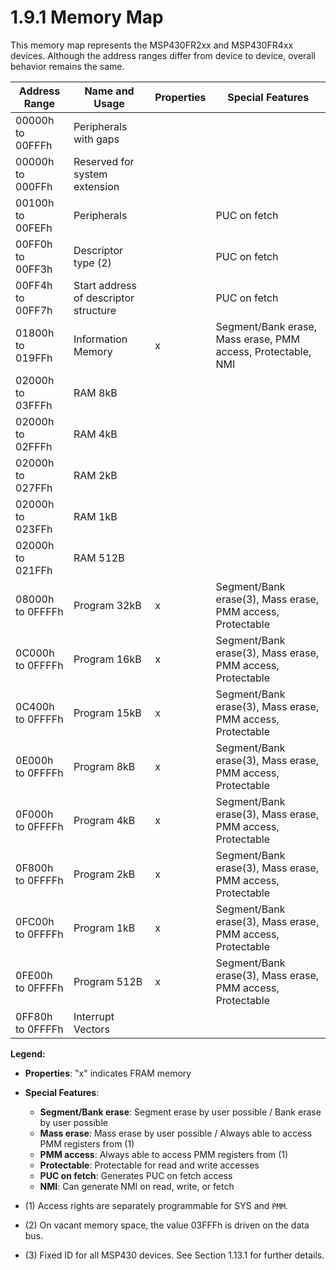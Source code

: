 # 1.9.1 Memory Map

This memory map represents the MSP430FR2xx and MSP430FR4xx devices. Although the address ranges differ from device to device, overall behavior remains the same.

| Address Range    | Name and Usage                        | Properties | Special Features |
| ---------------- | ------------------------------------- | ---------- | ---------------- |
| 00000h to 00FFFh | Peripherals with gaps                 |            | |
| 00000h to 000FFh | Reserved for system extension         |            | |
| 00100h to 00FEFh | Peripherals                           |            | PUC on fetch |
| 00FF0h to 00FF3h | Descriptor type (2)                   |            | PUC on fetch |
| 00FF4h to 00FF7h | Start address of descriptor structure |            | PUC on fetch |
| 01800h to 019FFh | Information Memory                    | x          | Segment/Bank erase, Mass erase, PMM access, Protectable, NMI |
| 02000h to 03FFFh | RAM 8kB                               |            | |
| 02000h to 02FFFh | RAM 4kB                               |            | |
| 02000h to 027FFh | RAM 2kB                               |            | |
| 02000h to 023FFh | RAM 1kB                               |            | |
| 02000h to 021FFh | RAM 512B                              |            | |
| 08000h to 0FFFFh | Program 32kB                          | x          | Segment/Bank erase(3), Mass erase, PMM access, Protectable |
| 0C000h to 0FFFFh | Program 16kB                          | x          | Segment/Bank erase(3), Mass erase, PMM access, Protectable |
| 0C400h to 0FFFFh | Program 15kB                          | x          | Segment/Bank erase(3), Mass erase, PMM access, Protectable |
| 0E000h to 0FFFFh | Program 8kB                           | x          | Segment/Bank erase(3), Mass erase, PMM access, Protectable |
| 0F000h to 0FFFFh | Program 4kB                           | x          | Segment/Bank erase(3), Mass erase, PMM access, Protectable |
| 0F800h to 0FFFFh | Program 2kB                           | x          | Segment/Bank erase(3), Mass erase, PMM access, Protectable |
| 0FC00h to 0FFFFh | Program 1kB                           | x          | Segment/Bank erase(3), Mass erase, PMM access, Protectable |
| 0FE00h to 0FFFFh | Program 512B                          | x          | Segment/Bank erase(3), Mass erase, PMM access, Protectable |
| 0FF80h to 0FFFFh | Interrupt Vectors                     |            | |

**Legend:**
- **Properties**: "x" indicates FRAM memory
- **Special Features**:
  - **Segment/Bank erase**: Segment erase by user possible / Bank erase by user possible
  - **Mass erase**: Mass erase by user possible / Always able to access PMM registers from (1)
  - **PMM access**: Always able to access PMM registers from (1)
  - **Protectable**: Protectable for read and write accesses
  - **PUC on fetch**: Generates PUC on fetch access
  - **NMI**: Can generate NMI on read, write, or fetch

- (1) Access rights are separately programmable for SYS and `PMM`.
- (2) On vacant memory space, the value 03FFFh is driven on the data bus.
- (3) Fixed ID for all MSP430 devices. See Section 1.13.1 for further details.

